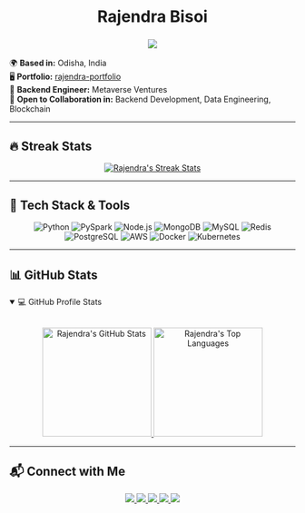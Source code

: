 <h1 align="center">Rajendra Bisoi</h1>
<h3 align="center">
  <img src="https://readme-typing-svg.herokuapp.com?center=true&vCenter=true&lines=Backend+%26+Data+Engineer;Transforming+Data+into+Scalable+Solutions">
</h3>

🌍 **Based in:** Odisha, India  
🖥️ **Portfolio:** [rajendra-portfolio](bit.ly/Blockchain_Portfolio_)  
🤝 **Backend Engineer:** Metaverse Ventures  
🚀 **Open to Collaboration in:** Backend Development, Data Engineering, Blockchain  

---

## 🔥 Streak Stats

<p align="center">
  <a href="https://github.com/coderRaj07">
    <img src="https://github-readme-streak-stats.herokuapp.com?user=coderRaj07&theme=great-gatsby&hide_border=true&fire=EB5454&sideNums=E8EBDF&currStreakNum=DFEB65" alt="Rajendra's Streak Stats"/>
  </a>
</p>

---

## 🚀 Tech Stack & Tools

<p align="center">
  <img src="https://img.icons8.com/color/48/python.png" alt="Python"/>
  <img src="https://img.icons8.com/color/48/apache-spark.png" alt="PySpark"/>
  <img src="https://img.icons8.com/color/48/nodejs.png" alt="Node.js"/>
  <img src="https://img.icons8.com/color/48/mongodb.png" alt="MongoDB"/>
  <img src="https://img.icons8.com/color/48/mysql-logo.png" alt="MySQL"/>
  <img src="https://img.icons8.com/color/48/redis.png" alt="Redis"/>
  <img src="https://img.icons8.com/color/48/postgreesql.png" alt="PostgreSQL"/>
  <img src="https://img.icons8.com/color/48/amazon-web-services.png" alt="AWS"/>
  <img src="https://img.icons8.com/color/48/docker.png" alt="Docker"/>
  <img src="https://img.icons8.com/color/48/kubernetes.png" alt="Kubernetes"/>
</p>

---

## 📊 GitHub Stats

<details open>
  <summary>💻 GitHub Profile Stats</summary>
  <br/>
  <p align="center">
    <a href="https://github.com/coderRaj07">
      <img src="https://github-readme-stats.vercel.app/api/?username=coderRaj07&show_icons=true&count_private=true&theme=highcontrast&hide_border=true" height="192px" alt="Rajendra's GitHub Stats"/>
    </a>
    <a href="https://github.com/coderRaj07">
      <img src="https://github-readme-stats.vercel.app/api/top-langs/?username=coderRaj07&langs_count=10&layout=compact&theme=highcontrast&hide_border=true" height="192px" alt="Rajendra's Top Languages"/>
    </a>
  </p>
</details>

---

## 📬 Connect with Me

<p align="center">
  <a href="mailto:12131501.edu@gmail.com">
    <img src="https://img.shields.io/badge/Gmail-D14836?style=for-the-badge&logo=gmail&logoColor=white"/>
  </a>
  <a href="https://in.linkedin.com/in/rajendra-bisoi" target="_blank">
    <img src="https://img.shields.io/badge/linkedin-%230077B5.svg?style=for-the-badge&logo=linkedin&logoColor=white"/>
  </a>
  <a href="https://github.com/coderRaj07">
    <img src="https://img.shields.io/badge/github-%23121011.svg?style=for-the-badge&logo=github&logoColor=white"/>
  </a>
  <a href="https://twitter.com/RajendraBisoi13" target="_blank">
    <img src="https://img.shields.io/badge/Twitter-%231DA1F2.svg?style=for-the-badge&logo=Twitter&logoColor=white"/>
  </a>
  <a href="https://discord.gg/raj131501" target="_blank">
    <img src="https://img.shields.io/badge/Discord-%237289DA.svg?style=for-the-badge&logo=discord&logoColor=white"/>
  </a>
</p>
